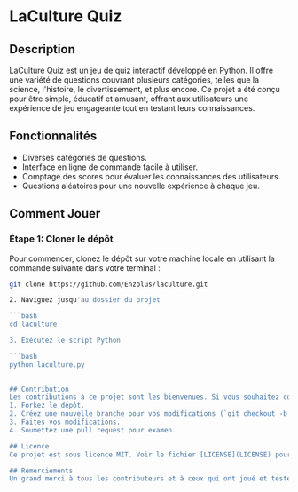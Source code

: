 # LaCulture Quiz

## Description
LaCulture Quiz est un jeu de quiz interactif développé en Python. Il offre une variété de questions couvrant plusieurs catégories, telles que la science, l'histoire, le divertissement, et plus encore. Ce projet a été conçu pour être simple, éducatif et amusant, offrant aux utilisateurs une expérience de jeu engageante tout en testant leurs connaissances.

## Fonctionnalités
- Diverses catégories de questions.
- Interface en ligne de commande facile à utiliser.
- Comptage des scores pour évaluer les connaissances des utilisateurs.
- Questions aléatoires pour une nouvelle expérience à chaque jeu.

## Comment Jouer

### Étape 1: Cloner le dépôt
Pour commencer, clonez le dépôt sur votre machine locale en utilisant la commande suivante dans votre terminal :

```bash
git clone https://github.com/Enzolus/laculture.git

2. Naviguez jusqu'au dossier du projet

```bash
cd laculture

3. Exécutez le script Python

```bash
python laculture.py

    
## Contribution
Les contributions à ce projet sont les bienvenues. Si vous souhaitez contribuer, veuillez suivre ces étapes :
1. Forkez le dépôt.
2. Créez une nouvelle branche pour vos modifications (`git checkout -b feature-branch`).
3. Faites vos modifications.
4. Soumettez une pull request pour examen.

## Licence
Ce projet est sous licence MIT. Voir le fichier [LICENSE](LICENSE) pour plus de détails.

## Remerciements
Un grand merci à tous les contributeurs et à ceux qui ont joué et testé ce quiz !
